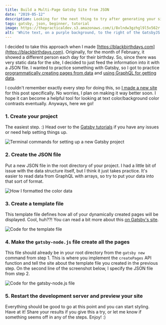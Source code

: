 ```yaml
---
title: Build a Multi-Page Gatsby Site from JSON
date: "2019-05-12"
description: Looking for the next thing to try after generating your site with markdown? Try it out with a static JSON file.
tags: gatsby, json, beginner, tutorial
image: https://thepracticaldev.s3.amazonaws.com/i/8xlndw3gzhgl9l5v562r.png
alt: 'White text, on a purple background, to the right of the GatsbyJS logo, that reads "Build a Multi-Page Gatsby Site from JSON".'
---
```


I decided to take this approach when I made [https://blackbirthdays.com](https://blackbirthdays.com). Originally, for the month of February, it showed a different person each day for their birthday. So, since there was very static data for the site, I decided to just feed the information into it with a JSON file. I wanted to practice something with Gatsby, so I got to practice [programmatically creating pages from data](https://www.gatsbyjs.org/tutorial/part-seven/) and [using GraphQL for getting data](https://www.gatsbyjs.org/tutorial/part-four/).

I couldn't remember exactly every step for doing this, so [I made a new site](https://ashleemboyer.github.io/colors/) for this post specifically. No worries, I plan on making it way better soon. I hope it can become a helpful tool for looking at text color/background color contrasts eventually. Anyways, here we go!

### 1. Create your project

The easiest step. :) Head over to the [Gatsby tutorials](https://www.gatsbyjs.org/docs/quick-start/) if you have any issues or need help setting things up.

![Terminal commands for setting up a new Gatsby project](https://thepracticaldev.s3.amazonaws.com/i/d89dd76oml8yy3rsepy6.png)

### 2. Create the JSON file

Put a new JSON file in the root directory of your project. I had a little bit of issue with the data structure itself, but I think it just takes practice. It's easier to read data from GraphQL with arrays, so try to put your data into that sort of format.

![How I formatted the color data](https://thepracticaldev.s3.amazonaws.com/i/peuhc2g8ovcrkvoajzj5.png)

### 3. Create a template file

This template file defines how all of your dynamically created pages will be displayed. Cool, huh??! You can read a bit more about this [on Gatsby's site](https://www.gatsbyjs.org/blog/2019-05-02-how-to-build-a-blog-with-wordpress-and-gatsby-part-3/#creating-a-page-template).

![Code for the template file](https://thepracticaldev.s3.amazonaws.com/i/6jbcscj813zgm4ekuyeb.png)

### 4. Make the `gatsby-node.js` file create all the pages

This file should already be in your root directory from the `gatsby new` command from step 1. This is where you implement the `createPages` API function and tell the site about the template file you created in the previous step. On the second line of the screenshot below, I specify the JSON file from step 2.

![Code for the gatsby-node.js file](https://thepracticaldev.s3.amazonaws.com/i/x42s5fslzctbnfrpurs0.png)

### 5. Restart the development server and preview your site

Everything should be good to go at this point and you can start styling. Have at it! Share your results if you give this a try, or let me know if something seems off in any of the steps. Enjoy! :)
